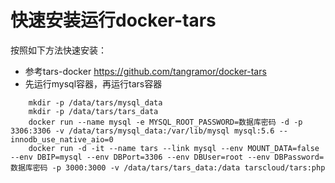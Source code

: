 # 快速安装运行docker-tars

按照如下方法快速安装：
* 参考tars-docker https://github.com/tangramor/docker-tars
* 先运行mysql容器，再运行tars容器

```
    mkdir -p /data/tars/mysql_data
    mkdir -p /data/tars/tars_data
    docker run --name mysql -e MYSQL_ROOT_PASSWORD=数据库密码 -d -p 3306:3306 -v /data/tars/mysql_data:/var/lib/mysql mysql:5.6 --innodb_use_native_aio=0
    docker run -d -it --name tars --link mysql --env MOUNT_DATA=false --env DBIP=mysql --env DBPort=3306 --env DBUser=root --env DBPassword=数据库密码 -p 3000:3000 -v /data/tars/tars_data:/data tarscloud/tars:php
```









